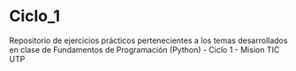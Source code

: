 # Ciclo_1

Repositorio de ejercicios prácticos pertenecientes a los temas desarrollados en clase de Fundamentos de Programación (Python) - Ciclo 1 - Mision TIC UTP
